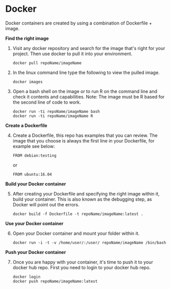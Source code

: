 # Docker
Docker containers are created by using a combination of Dockerfile + image. 

<b>Find the right image</b>
1. Visit any docker repository and search for the image that's right for your project. 
   Then use docker to pull it into your environment.

       docker pull repoName/imageName
   
2. In the linux command line type the following to view the pulled image.
   
       docker images

3. Open a bash shell on the image or to run R on the command line and check it contents and capabilities.
   Note: The image must be R based for the second line of code to work.

       docker run -ti repoName/imageName bash
       docker run -ti repoName/imageName R
   
<b>Create a Dockerfile</b>

4. Create a Dockerfile, this repo has examples that you can review. The image that you choose is always 
   the first line in your Dockerfile, for example see below:
   
       FROM debian:testing
   
   or
   
       FROM ubuntu:16.04
   
 <b>Build your Docker container</b>
 
 5. After creating your Dockerfile and specifying the right image within it, build your container.
    This is also known as the debugging step, as Docker will point out the errors.
 
        docker build -f Dockerfile -t repoName/imageName:latest .
 
 <b>Use your Docker container</b>
 
 6. Open your Docker container and mount your folder within it.
 
        docker run -i -t -v /home/user/:/user/ repoName/imageName /bin/bash

 <b>Push your Docker container </b>
 
 7. Once you are happy with your container, it's time to push it to your docker hub repo.
    First you need to login to your docker hub repo.
    
        docker login
        docker push repoName/imageName:latest
 
 
 
